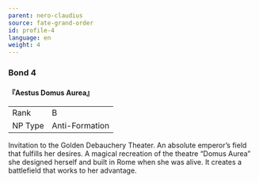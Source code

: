 ```yaml
---
parent: nero-claudius
source: fate-grand-order
id: profile-4
language: en
weight: 4
---
```


### Bond 4

#### 『Aestus Domus Aurea』

<table>
  <tr><td>Rank</td><td>B</td></tr>
  <tr><td>NP Type</td><td>Anti-Formation</td></tr>
</table>

Invitation to the Golden Debauchery Theater.
An absolute emperor’s field that fulfills her desires. A magical recreation of the theatre “Domus Aurea” she designed herself and built in Rome when she was alive. It creates a battlefield that works to her advantage.
